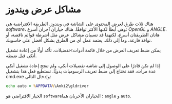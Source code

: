 # مشاكل عرض ويندوز

هناك ثلاث طرق لعرض المحتوى على الشاشة في ويندوز. الطريقة الافتراضية هي *software*،
وهي أبطأ لكنها الأكثر توافقًا. هناك خياران آخران أسرع: *OpenGL* و *ANGLE*.
هاتان الطريقتان أسرع، لكنهما قد تسببان مشاكل عرض مثل أشرطة قوائم ناقصة، أو نوافذ فارغة،
وما إلى ذلك. يعتمد عمل أي من الطرق بشكل أفضل على حاسوبك.

يمكن ضبط تعريف العرض من خلال قائمة أدوات>تفضيلات. تأكد أولًا من إعادة تشغيل أنكي
قبل ضبطه.

إذا لم تكن قادرًا على الوصول إلى شاشة تفضيلات أنكي، ولم تنجح إعادة تشغيل أنكي عدة مرات،
فقد تحتاج إلى ضبط تعريف الرسوميات يدويًا. تستطيع فعل هذا بتشغيل cmd.exe وإدخال التالي:

```bat
echo auto > %APPDATA%\Anki2\gldriver
```

الخيار الافتراضي هو `software`؛ الخياران الأخريان هما `angle` و `auto`.
